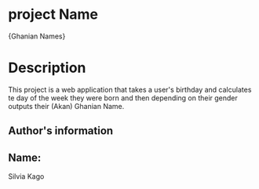 # project Name
{Ghanian Names}
# Description
This project is a web application that takes a user's birthday and
calculates te day of the week they were born and then depending on their
gender outputs their (Akan) Ghanian Name.
## Author's information
## Name:
Silvia Kago
